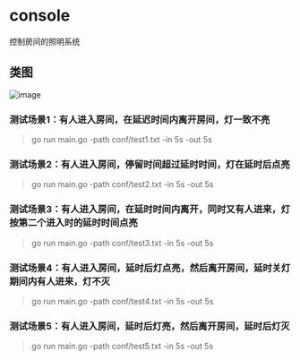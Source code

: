 # console
控制房间的照明系统

## 类图
![image](https://github.com/roggen-yang/console/doc/class.png)

### 测试场景1：有人进入房间，在延迟时间内离开房间，灯一致不亮
> go run main.go -path conf/test1.txt -in 5s -out 5s

### 测试场景2：有人进入房间，停留时间超过延时时间，灯在延时后点亮
> go run main.go -path conf/test2.txt -in 5s -out 5s

### 测试场景3：有人进入房间，在延时时间内离开，同时又有人进来，灯按第二个进入时的延时时间点亮
> go run main.go -path conf/test3.txt -in 5s -out 5s

### 测试场景4：有人进入房间，延时后灯点亮，然后离开房间，延时关灯期间内有人进来，灯不灭
> go run main.go -path conf/test4.txt -in 5s -out 5s

### 测试场景5：有人进入房间，延时后灯亮，然后离开房间，延时后灯灭
> go run main.go -path conf/test5.txt -in 5s -out 5s